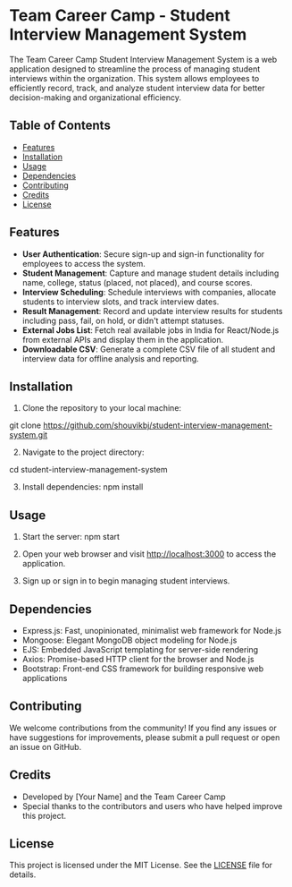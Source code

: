 # Team Career Camp - Student Interview Management System

The Team Career Camp Student Interview Management System is a web application designed to streamline the process of managing student interviews within the organization. This system allows employees to efficiently record, track, and analyze student interview data for better decision-making and organizational efficiency.

## Table of Contents

- [Features](#features)
- [Installation](#installation)
- [Usage](#usage)
- [Dependencies](#dependencies)
- [Contributing](#contributing)
- [Credits](#credits)
- [License](#license)

## Features

- **User Authentication**: Secure sign-up and sign-in functionality for employees to access the system.
- **Student Management**: Capture and manage student details including name, college, status (placed, not placed), and course scores.
- **Interview Scheduling**: Schedule interviews with companies, allocate students to interview slots, and track interview dates.
- **Result Management**: Record and update interview results for students including pass, fail, on hold, or didn't attempt statuses.
- **External Jobs List**: Fetch real available jobs in India for React/Node.js from external APIs and display them in the application.
- **Downloadable CSV**: Generate a complete CSV file of all student and interview data for offline analysis and reporting.

## Installation

1. Clone the repository to your local machine:

git clone https://github.com/shouvikbj/student-interview-management-system.git

2. Navigate to the project directory:

cd student-interview-management-system

3. Install dependencies:
npm install

## Usage

1. Start the server:
npm start

2. Open your web browser and visit [http://localhost:3000](http://localhost:3000) to access the application.
3. Sign up or sign in to begin managing student interviews.

## Dependencies

- Express.js: Fast, unopinionated, minimalist web framework for Node.js
- Mongoose: Elegant MongoDB object modeling for Node.js
- EJS: Embedded JavaScript templating for server-side rendering
- Axios: Promise-based HTTP client for the browser and Node.js
- Bootstrap: Front-end CSS framework for building responsive web applications

## Contributing

We welcome contributions from the community! If you find any issues or have suggestions for improvements, please submit a pull request or open an issue on GitHub.

## Credits

- Developed by [Your Name] and the Team Career Camp
- Special thanks to the contributors and users who have helped improve this project.

## License

This project is licensed under the MIT License. See the [LICENSE](LICENSE) file for details.
